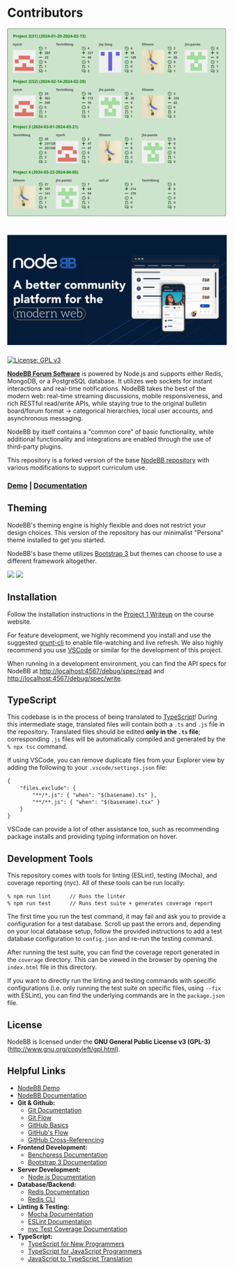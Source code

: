 # Contributors

![](https://raw.githubusercontent.com/CMU-313/spring24-nodebb-nodebfs/activity-resources/image.svg)


# ![NodeBB](public/images/sm-card.png)

[![License: GPL v3](https://img.shields.io/badge/License-GPLv3-blue.svg)](https://www.gnu.org/licenses/gpl-3.0) 

[**NodeBB Forum Software**](https://nodebb.org) is powered by Node.js and supports either Redis, MongoDB, or a PostgreSQL database. It utilizes web sockets for instant interactions and real-time notifications. NodeBB takes the best of the modern web: real-time streaming discussions, mobile responsiveness, and rich RESTful read/write APIs, while staying true to the original bulletin board/forum format &rarr; categorical hierarchies, local user accounts, and asynchronous messaging.

NodeBB by itself contains a "common core" of basic functionality, while additional functionality and integrations are enabled through the use of third-party plugins.

This repository is a forked version of the base [NodeBB repository](https://github.com/NodeBB/NodeBB) with various modifications to support curriculum use.

### [Demo](https://try.nodebb.org) | [Documentation](https://docs.nodebb.org)

## Theming

NodeBB's theming engine is highly flexible and does not restrict your design choices. This version of the repository has our minimalist "Persona" theme installed to get you started.

NodeBB's base theme utilizes [Bootstrap 3](http://getbootstrap.com/) but themes can choose to use a different framework altogether.

[![](http://i.imgur.com/HwNEXGu.png)](http://i.imgur.com/HwNEXGu.png)
[![](http://i.imgur.com/II1byYs.png)](http://i.imgur.com/II1byYs.png)

## Installation

Follow the installation instructions in the [Project 1 Writeup](https://cmu-313.github.io/projects/P1/) on the course website.

For feature development, we highly recommend you install and use the suggested [grunt-cli](https://docs.nodebb.org/configuring/running/#grunt-development) to enable file-watching and live refresh. We also highly recommend you use [VSCode](https://code.visualstudio.com/download) or similar for the development of this project.

When running in a development environment, you can find the API specs for NodeBB at [http://localhost:4567/debug/spec/read](http://localhost:4567/debug/spec/read) and [http://localhost:4567/debug/spec/write](http://localhost:4567/debug/spec/write).


## TypeScript

This codebase is in the process of being translated to [TypeScript](https://www.typescriptlang.org/)! During this intermediate stage, translated files will contain both a `.ts` and `.js` file in the repository. Translated files should be edited **only in the `.ts` file**; corresponding `.js` files will be automatically compiled and generated by the `% npx tsc` command.

If using VSCode, you can remove duplicate files from your Explorer view by adding the following to your `.vscode/settings.json` file:
```
{
    "files.exclude": {
        "**/*.js": { "when": "$(basename).ts" },
        "**/**.js": { "when": "$(basename).tsx" }
    }
}
```

VSCode can provide a lot of other assistance too, such as recommending package installs and providing typing information on hover.

## Development Tools

This repository comes with tools for linting (ESLint), testing (Mocha), and coverage reporting (nyc). All of these tools can be run locally:
```
% npm run lint      // Runs the linter
% npm run test      // Runs test suite + generates coverage report
```

The first time you run the test command, it may fail and ask you to provide a configuration for a test database. Scroll up past the errors and, depending on your local database setup, follow the provided instructions to add a test database configuration to `config.json` and re-run the testing command.

After running the test suite, you can find the coverage report generated in the `coverage` directory. This can be viewed in the browser by opening the `index.html` file in this directory.

If you want to directly run the linting and testing commands with specific configurations (i.e. only running the test suite on specific files, using `--fix` with ESLint), you can find the underlying commands are in the `package.json` file.

## License

NodeBB is licensed under the **GNU General Public License v3 (GPL-3)** (http://www.gnu.org/copyleft/gpl.html).

## Helpful Links

* [NodeBB Demo](https://try.nodebb.org)
* [NodeBB Documentation](http://docs.nodebb.org)
* **Git & Github:**
    * [Git Documentation](https://git-scm.com/docs/gittutorial)
    * [Git Flow](https://datasift.github.io/gitflow/IntroducingGitFlow.html)
    * [GitHub Basics](https://guides.github.com/activities/hello-world/)
    * [GitHub's Flow](https://guides.github.com/introduction/flow/)
    * [GitHub Cross-Referencing](https://docs.github.com/en/github/writing-on-github/working-with-advanced-formatting/autolinked-references-and-urls#issues-and-pull-requests)
* **Frontend Development:**
    * [Benchpress Documentation](https://github.com/benchpressjs/benchpressjs)
    * [Bootstrap 3 Documentation ](http://getbootstrap.com/)
* **Server Development:**
    * [Node.js Documentation](https://nodejs.org/en/docs/)
* **Database/Backend:**
    * [Redis Documentation](https://redis.io/docs/)
    * [Redis CLI](https://redis.io/docs/manual/cli/)
* **Linting & Testing:** 
    * [Mocha Documentation](https://mochajs.org/)
    * [ESLint Documentation](https://eslint.org/docs/latest/)
    * [nyc Test Coverage Documentation](https://www.npmjs.com/package/nyc)
* **TypeScript:**
    * [TypeScript for New Programmers](https://www.typescriptlang.org/docs/handbook/typescript-from-scratch.html)
    * [TypeScript for JavaScript Programmers](https://www.typescriptlang.org/docs/handbook/typescript-in-5-minutes.html)
    * [JavaScript to TypeScript Translation](https://www.typescriptlang.org/docs/handbook/migrating-from-javascript.html#moving-to-typescript-files)
